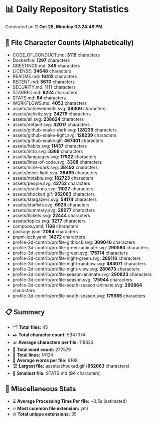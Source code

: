 # 📊 Daily Repository Statistics
Generated on ⏰ **Oct 28, Monday 02:24:49 PM**

## 📂 File Character Counts (Alphabetically)
- CODE_OF_CONDUCT.md: **3119** characters
- Dockerfile: **1297** characters
- GREETINGS.md: **349** characters
- LICENSE: **34648** characters
- README.md: **16412** characters
- RECENT.md: **5670** characters
- SECURITY.md: **1111** characters
- STARRED.md: **8224** characters
- STATS.md: **84** characters
- WORKFLOWS.md: **4053** characters
- assets/achievements.svg: **38300** characters
- assets/activity.svg: **24279** characters
- assets/all.svg: **238824** characters
- assets/default.svg: **42017** characters
- assets/github-snake-dark.svg: **128239** characters
- assets/github-snake-light.svg: **128239** characters
- assets/github-snake.gif: **467401** characters
- assets/habits.svg: **11437** characters
- assets/intro.svg: **3369** characters
- assets/languages.svg: **17922** characters
- assets/lines-of-code.svg: **3308** characters
- assets/mine-dark.svg: **38492** characters
- assets/mine-light.svg: **38465** characters
- assets/notable.svg: **182723** characters
- assets/people.svg: **42752** characters
- assets/reactions.svg: **11027** characters
- assets/shocked.gif: **952063** characters
- assets/stargazers.svg: **54174** characters
- assets/starlists.svg: **6925** characters
- assets/summary.svg: **28077** characters
- assets/tickets.svg: **22444** characters
- assets/topics.svg: **3277** characters
- compose.yaml: **1168** characters
- package.json: **2084** characters
- pnpm-lock.yaml: **14272** characters
- profile-3d-contrib/profile-gitblock.svg: **309046** characters
- profile-3d-contrib/profile-green-animate.svg: **290593** characters
- profile-3d-contrib/profile-green.svg: **175714** characters
- profile-3d-contrib/profile-night-green.svg: **289116** characters
- profile-3d-contrib/profile-night-rainbow.svg: **483071** characters
- profile-3d-contrib/profile-night-view.svg: **289673** characters
- profile-3d-contrib/profile-season-animate.svg: **290823** characters
- profile-3d-contrib/profile-season.svg: **175944** characters
- profile-3d-contrib/profile-south-season-animate.svg: **290864** characters
- profile-3d-contrib/profile-south-season.svg: **175985** characters

## 📋 Summary
- 🗂️ **Total files:** 45
- ✒️ **Total character count:** 5347074
- 📊 **Average characters per file:** 118823
- 📝 **Total word count:** 277579
- 🧾 **Total lines:** 14124
- 📐 **Average words per file:** 6168
- 🏆 **Largest file:** assets/shocked.gif (**952063** characters)
- 🥉 **Smallest file:** STATS.md (**84** characters)

## 🌟 Miscellaneous Stats
- ⌛ **Average Processing Time Per file:** ~0.5s (estimated)
- 🔥 **Most common file extension:** yml
- 🌐 **Total unique extensions:** 35
